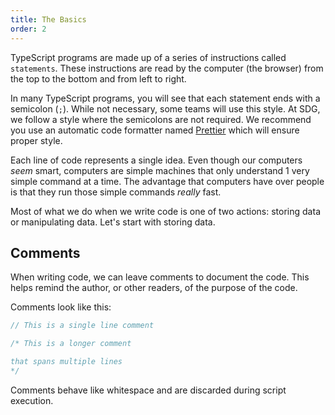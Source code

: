 ```yaml
---
title: The Basics
order: 2
---
```


TypeScript programs are made up of a series of instructions called `statements`.
These instructions are read by the computer (the browser) from the top to the
bottom and from left to right.

In many TypeScript programs, you will see that each statement ends with a
semicolon (`;`). While not necessary, some teams will use this style. At SDG, we
follow a style where the semicolons are not required. We recommend you use an
automatic code formatter named [Prettier](https://prettier.io/) which will
ensure proper style.

Each line of code represents a single idea. Even though our computers _seem_
smart, computers are simple machines that only understand 1 very simple command
at a time. The advantage that computers have over people is that they run those
simple commands _really_ fast.

Most of what we do when we write code is one of two actions: storing data or
manipulating data. Let's start with storing data.

## Comments

When writing code, we can leave comments to document the code. This helps remind
the author, or other readers, of the purpose of the code.

Comments look like this:

```TypeScript
// This is a single line comment

/* This is a longer comment

that spans multiple lines
*/
```

Comments behave like whitespace and are discarded during script execution.
